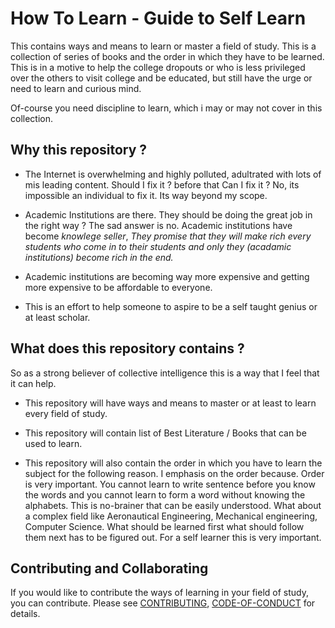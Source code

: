 # How To Learn - Guide to Self Learn

This contains ways and means to learn or master a field of study. This is a collection of series of books and the order in which they have to be learned.
This is in a motive to help the college dropouts or who is less privileged over the others to visit college and be educated, but still have the urge or  need to learn and curious mind.

Of-course you need discipline to learn, which i may or may not cover in this collection.

## Why this repository ?

- The Internet is overwhelming and highly polluted, adultrated with lots of mis leading content. Should I fix it ? before that Can I fix it ? No, its impossible an individual to fix it. Its way beyond my scope. 

- Academic Institutions are there. They should be doing the great job in the right way ? The sad answer is no. Academic institutions have become *knowlege seller*, _They promise that they will make rich every students who come in to their students and only they (acadamic institutions) become rich in the end._ 

- Academic institutions are becoming way more expensive and getting more expensive to be affordable to everyone. 

- This is an effort to help someone to aspire to be a self taught genius or at least scholar.

## What does this repository contains ?

So as a strong believer of collective intelligence this is a way that I feel that it can help.

- This repository will have ways and means to master or at least to learn every field of study.

- This repository will contain list of Best Literature / Books that can be used to learn.

- This repository will also contain the order in which you have to learn the subject for the following reason. I emphasis on the order because. Order is very important. You cannot learn to write sentence before you know the words and you cannot learn to form a word without knowing the alphabets. This is no-brainer that can be easily understood. What about a complex field like Aeronautical Engineering, Mechanical engineering, Computer Science. What should be learned first what should follow them next has to be figured out. For a self learner this is very important.

## Contributing and Collaborating
If you would like to contribute the ways of learning in your field of study, you can contribute. Please see [CONTRIBUTING](contributing.md), [CODE-OF-CONDUCT](code-of-conduct.md) for details.
